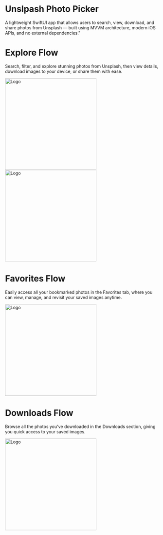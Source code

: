 # Unslpash Photo Picker
A lightweight SwiftUI app that allows users to search, view, download, and share photos from Unsplash — built using MVVM architecture, modern iOS APIs, and no external dependencies."

# Explore Flow

Search, filter, and explore stunning photos from Unsplash, then view details, download images to your device, or share them with ease.

<img src="https://github.com/user-attachments/assets/1353cf6b-a2e4-4ea1-a536-55749e2f826f" width="300" alt="Logo"/>
<img src="https://github.com/user-attachments/assets/464a9009-1f62-42fd-b054-2ba3d929744b" width="300" alt="Logo"/>



# Favorites Flow

Easily access all your bookmarked photos in the Favorites tab, where you can view, manage, and revisit your saved images anytime.

<img src="https://github.com/user-attachments/assets/4feab3be-45d7-424e-96d1-42ec29b95d84" width="300" alt="Logo"/>



# Downloads Flow

Browse all the photos you've downloaded in the Downloads section, giving you quick access to your saved images.

<img src="https://github.com/user-attachments/assets/3785a0e9-0301-4f03-a6cb-f6b9dc41d4ff" width="300" alt="Logo"/>
